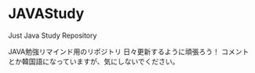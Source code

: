 # JAVAStudy

Just Java Study Repository

JAVA勉強リマインド用のリポジトリ
日々更新するように頑張ろう！
コメントとか韓国語になっていますが、気にしないでください。
